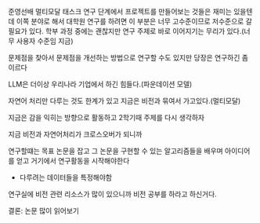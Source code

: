 준영선배
	멀티모달 태스크
연구 단계에서 프로젝트를 만들어보는 것들은 재미는 있을텐데
이쪽 분야로 해서 대학원 연구를 하려면
이 부분은 너무 고수준이므로 저수준으로 갈 필요가 있다.
학부 과정 중에는 괜찮지만 연구 주제로 바로 이어지기는 무리가 있다.(너무 사용자 수준임 지금)

문제점을 찾아서 문제점을 개선하는 방법으로 연구할 수도 있지만
당장은 연구하긴 좀 이르다

LLM은 더이상 우리나라 기업에서 하긴 힘들다.(파운데이션 모델)

자연어 처리만 다루는 것도 한계가 있고 지금은 비전과 묶여서 가고있다.(멀티모달)


지금은 감을 익히는 방향으로 활동하고
2학기때 주제를 다시 생각하자

지금 비전과 자연어처리가 크로스오버가 되니까 

연구할떄는 목표 논문을 잡고 그 논문을 구현할 수 있는 알고리즘들을 배우며 아이디어를 얻고 거기에서 연구활동을 시작해야한다
- 다루려는 데이터들을 특정해야함

연구실에 비전 관련 리소스가 많이 있으니까 비전 공부를 하라고 하신거다.


결론: 논문 많이 읽어보기
